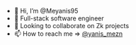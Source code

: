 - 👋 Hi, I’m @Meyanis95
- 👀 Full-stack software engineer
- 💞️ Looking to collaborate on Zk projects
- 📫 How to reach me => [@yanis_mezn](https://twitter.com/yanis_mezn)

<!---
Meyanis95/Meyanis95 is a ✨ special ✨ repository because its `README.md` (this file) appears on your GitHub profile.
You can click the Preview link to take a look at your changes.
--->
